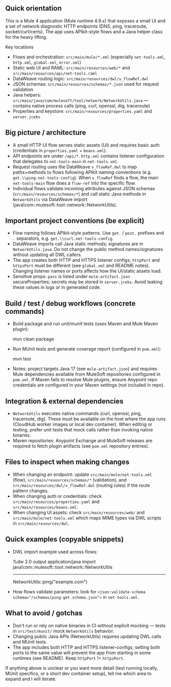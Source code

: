 ## Quick orientation

This is a Mule 4 application (Mule runtime 4.9.x) that exposes a small UI and a set of network diagnostic HTTP endpoints (DNS, ping, traceroute, socket/curl/certs). The app uses APIkit-style flows and a Java helper class for the heavy lifting.

Key locations
- Flows and orchestration: `src/main/mule/*.xml` (especially `net-tools.xml`, `http.xml`, `global.xml`, `error.xml`)
- Static web UI and RAML: `src/main/resources/web/*` and `src/main/resources/api/net-tools.raml`
- DataWeave routing logic: `src/main/resources/dwl/v_flowRef.dwl`
- JSON schemas: `src/main/resources/schemas/*.json` used for request validation
- Java helpers: `src/main/java/com/mulesoft/tool/network/NetworkUtils.java` — contains native process calls (ping, curl, openssl, dig, traceroute)
- Properties and keystore: `src/main/resources/properties.yaml` and `server.jceks`

## Big picture / architecture
- A small HTTP UI flow serves static assets (UI) and requires basic auth (credentials in `properties.yaml` + `beans.xml`).
- API endpoints are under `/api/*`. `http.xml` contains listener configuration that delegates to `net-tools-main` in `net-tools.xml`.
- Request routing uses the DataWeave `v_flowRef.dwl` to map paths+methods to flows following APIkit naming conventions (e.g. `get.\\ping.net-tools-config`). When `v_flowRef` finds a flow, the main `net-tools-main` flow does a `flow-ref` into the specific flow.
- Individual flows validate incoming attributes against JSON schemas (`src/main/resources/schemas/*`) and call static Java methods in `NetworkUtils` via DataWeave import (java!com::mulesoft::tool::network::NetworkUtils).

## Important project conventions (be explicit)
- Flow naming follows APIkit-style patterns. Use `get.` / `post.` prefixes and `.` separators, e.g. `get.\\curl.net-tools-config`.
- DataWeave imports call Java static methods; signatures are in `NetworkUtils.java`. Do not change the public method names/signatures without updating all DWL callers.
- The app creates both HTTP and HTTPS listener configs; `httpPort` and `httpsPort` must be different (see `global.xml` and README notes). Changing listener names or ports affects how the UI/static assets load.
- Sensitive props: `pass` is listed under `mule-artifact.json` secureProperties; secrets may be stored in `server.jceks`. Avoid leaking these values in logs or in generated code.

## Build / test / debug workflows (concrete commands)
- Build package and run unit/munit tests (uses Maven and Mule Maven plugin):

  mvn clean package

- Run MUnit tests and generate coverage report (configured in `pom.xml`):

  mvn test

- Notes: project targets Java 17 (see `mule-artifact.json`) and requires Mule dependencies available from MuleSoft repositories configured in `pom.xml`. If Maven fails to resolve Mule plugins, ensure Anypoint repo credentials are configured in your Maven settings (not included in repo).

## Integration & external dependencies
- `NetworkUtils` executes native commands (curl, openssl, ping, traceroute, dig). These must be available on the host where the app runs (CloudHub worker images or local dev container). When editing or testing, prefer unit tests that mock calls rather than invoking native binaries.
- Maven repositories: Anypoint Exchange and MuleSoft releases are required to fetch plugin artifacts (see `pom.xml` repository entries).

## Files to inspect when making changes
- When changing an endpoint: update `src/main/mule/net-tools.xml` (flow), `src/main/resources/schemas/*` (validation), and `src/main/resources/dwl/v_flowRef.dwl` (routing rules) if the route pattern changes.
- When changing auth or credentials: check `src/main/resources/properties.yaml` and `src/main/resources/beans.xml`.
- When changing UI assets: check `src/main/resources/web/` and `src/main/mule/net-tools.xml` which maps MIME types via DWL scripts in `src/main/resources/dwl`.

## Quick examples (copyable snippets)
- DWL import example used across flows:

  %dw 2.0
  output application/java
  import java!com::mulesoft::tool::network::NetworkUtils

  ---
  NetworkUtils::ping("example.com")

- How flows validate parameters: look for `<json:validate-schema schema="/schemas/ping-get.schema.json">` in `net-tools.xml`.

## What to avoid / gotchas
- Don't run or rely on native binaries in CI without explicit mocking — tests in `src/test/munit/` mock `NetworkUtils` behavior.
- Changing public Java APIs (NetworkUtils) requires updating DWL calls and MUnit tests.
- The app includes both HTTP and HTTPS listener-configs; setting both ports to the same value will prevent the app from starting in some runtimes (see README). Keep `httpPort` != `httpsPort`.

If anything above is unclear or you want more detail (test running locally, MUnit specifics, or a short dev container setup), tell me which area to expand and I will iterate.
